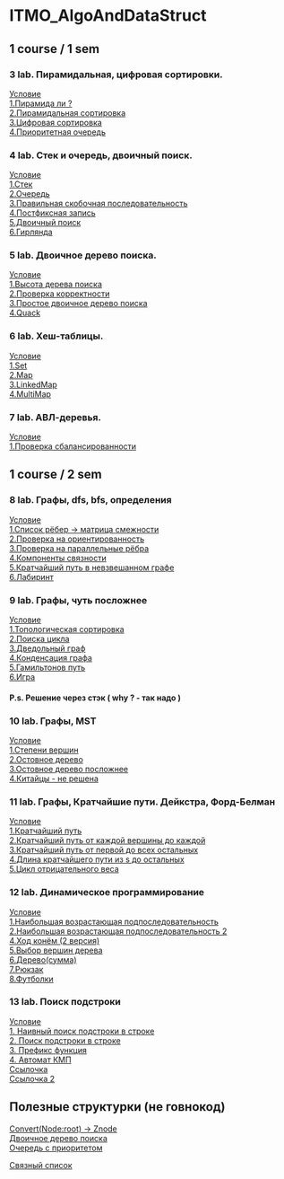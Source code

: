 # ITMO_AlgoAndDataStruct
<h2> 1 course / 1 sem </h2>
<h3> 3 lab. Пирамидальная, цифровая сортировки. </h3>
<a href="https://github.com/babtiss/ITMO_AlgoAndDataStruct/blob/main/Algo%201%20course/3%20lab/problems3.pdf"> Условие </a> <br/>
<a href="https://github.com/babtiss/ITMO_AlgoAndDataStruct/blob/main/Algo%201%20course/3%20lab/1.py"> 1.Пирамида ли ? </a> <br/>
<a href="https://github.com/babtiss/ITMO_AlgoAndDataStruct/blob/main/Algo%201%20course/3%20lab/2.py"> 2.Пирамидальная сортировка  </a> <br/>
<a href="https://github.com/babtiss/ITMO_AlgoAndDataStruct/blob/main/Algo%201%20course/3%20lab/3.py"> 3.Цифровая сортировка  </a> <br/>
<a href="https://github.com/babtiss/ITMO_AlgoAndDataStruct/blob/main/Algo%201%20course/3%20lab/4.py"> 4.Приоритетная очередь </a> <br/>
<h3> 4 lab. Стек и очередь, двоичный поиск. </h3>
<a href="https://github.com/babtiss/ITMO_AlgoAndDataStruct/blob/main/Algo%201%20course/4%20lab/problems4.pdf"> Условие </a> <br/>
<a href="https://github.com/babtiss/ITMO_AlgoAndDataStruct/blob/main/Algo%201%20course/4%20lab/1.py"> 1.Стек </a> <br/>
<a href="https://github.com/babtiss/ITMO_AlgoAndDataStruct/blob/main/Algo%201%20course/4%20lab/2.py"> 2.Очередь </a> <br/>
<a href="https://github.com/babtiss/ITMO_AlgoAndDataStruct/blob/main/Algo%201%20course/4%20lab/3.py"> 3.Правильная скобочная последовательность </a> <br/>
<a href="https://github.com/babtiss/ITMO_AlgoAndDataStruct/blob/main/Algo%201%20course/4%20lab/4.py"> 4.Постфиксная запись </a> <br/>
<a href="https://github.com/babtiss/ITMO_AlgoAndDataStruct/blob/main/Algo%201%20course/4%20lab/5.py"> 5.Двоичный поиск </a> <br/>
<a href="https://github.com/babtiss/ITMO_AlgoAndDataStruct/blob/main/Algo%201%20course/4%20lab/6.py"> 6.Гирлянда </a> <br/>
<h3> 5 lab. Двоичное дерево поиска. </h3>
<a href="https://github.com/babtiss/ITMO_AlgoAndDataStruct/blob/main/Algo%201%20course/6%20lab/problems6.pdf"> Условие </a> <br/>
<a href="https://github.com/babtiss/ITMO_AlgoAndDataStruct/blob/main/Algo%201%20course/5%20lab/1.py"> 1.Высота дерева поиска </a> <br/>
<a href="https://github.com/babtiss/ITMO_AlgoAndDataStruct/blob/main/Algo%201%20course/5%20lab/2.py"> 2.Проверка корректности </a> <br/>
<a href="https://github.com/babtiss/ITMO_AlgoAndDataStruct/blob/main/Algo%201%20course/5%20lab/3.py"> 3.Простое двоичное дерево поиска </a> <br/>
<a href="https://github.com/babtiss/ITMO_AlgoAndDataStruct/blob/main/Algo%201%20course/5%20lab/4.py"> 4.Quack </a> <br/>
<h3> 6 lab. Хеш-таблицы. </h3>
<a href="https://github.com/babtiss/ITMO_AlgoAndDataStruct/blob/main/Algo%201%20course/5%20lab/problems5.pdf"> Условие </a> <br/>
<a href="https://github.com/babtiss/ITMO_AlgoAndDataStruct/blob/main/Algo%201%20course/6%20lab/1.py"> 1.Set </a> <br/>
<a href="https://github.com/babtiss/ITMO_AlgoAndDataStruct/blob/main/Algo%201%20course/6%20lab/2.py"> 2.Map </a> <br/>
<a href="https://github.com/babtiss/ITMO_AlgoAndDataStruct/blob/main/Algo%201%20course/6%20lab/3.py"> 3.LinkedMap </a> <br/>
<a href="https://github.com/babtiss/ITMO_AlgoAndDataStruct/blob/main/Algo%201%20course/6%20lab/4.py"> 4.MultiMap </a> <br/>
<h3> 7 lab. АВЛ-деревья. </h3>
<a href="https://github.com/babtiss/ITMO_AlgoAndDataStruct/blob/main/Algo%201%20course/7%20lab/problems7.pdf"> Условие </a> <br/>
<a href="https://github.com/babtiss/ITMO_AlgoAndDataStruct/blob/main/Algo%201%20course/7%20lab/1.py"> 1.Проверка сбалансированности </a> <br/>
<h2> 1 course / 2 sem </h2>
<h3> 8 lab. Графы, dfs, bfs, определения </h3>
<a href="https://github.com/babtiss/ITMO_AlgoAndDataStruct/blob/main/Algo%201%20course/8%20lab/problems8.pdf"> Условие </a> <br/>
<a href="https://github.com/babtiss/ITMO_AlgoAndDataStruct/blob/main/Algo%201%20course/8%20lab/1.py"> 1.Список рёбер -> матрица смежности </a> <br/>
<a href="https://github.com/babtiss/ITMO_AlgoAndDataStruct/blob/main/Algo%201%20course/8%20lab/2.py"> 2.Проверка на ориентированность </a> <br/>
<a href="https://github.com/babtiss/ITMO_AlgoAndDataStruct/blob/main/Algo%201%20course/8%20lab/3.py"> 3.Проверка на параллельные рёбра </a> <br/>
<a href="https://github.com/babtiss/ITMO_AlgoAndDataStruct/blob/main/Algo%201%20course/8%20lab/4.py"> 4.Компоненты связности </a> <br/>
<a href="https://github.com/babtiss/ITMO_AlgoAndDataStruct/blob/main/Algo%201%20course/8%20lab/5.py"> 5.Кратчайший путь в невзвешанном графе </a> <br/>
<a href="https://github.com/babtiss/ITMO_AlgoAndDataStruct/blob/main/Algo%201%20course/8%20lab/6.py"> 6.Лабиринт </a> <br/>
<h3> 9 lab. Графы, чуть посложнее </h3>
<a href="https://github.com/babtiss/ITMO_AlgoAndDataStruct/blob/main/Algo%201%20course/9%20lab/problems9.pdf"> Условие </a> <br/>
<a href="https://github.com/babtiss/ITMO_AlgoAndDataStruct/blob/main/Algo%201%20course/9%20lab/1.py"> 1.Топологическая сортировка </a> <br/>
<a href="https://github.com/babtiss/ITMO_AlgoAndDataStruct/blob/main/Algo%201%20course/9%20lab/2.py"> 2.Поиска цикла </a> <br/>
<a href="https://github.com/babtiss/ITMO_AlgoAndDataStruct/blob/main/Algo%201%20course/9%20lab/3.py"> 3.Дведольный граф </a> <br/>
<a href="https://github.com/babtiss/ITMO_AlgoAndDataStruct/blob/main/Algo%201%20course/9%20lab/4.py"> 4.Конденсация графа </a> <br/>
<a href="https://github.com/babtiss/ITMO_AlgoAndDataStruct/blob/main/Algo%201%20course/9%20lab/5.py"> 5.Гамильтонов путь </a> <br/>
<a href="https://github.com/babtiss/ITMO_AlgoAndDataStruct/blob/main/Algo%201%20course/9%20lab/6.py"> 6.Игра </a> <br/>
<h4> P.s. Решение через стэк ( why ? - так надо ) </h4>
<h3> 10 lab. Графы, MST </h3>
<a href="https://github.com/babtiss/ITMO_AlgoAndDataStruct/blob/main/Algo%201%20course/10%20lab/problems10.pdf"> Условие </a> <br/>
<a href="https://github.com/babtiss/ITMO_AlgoAndDataStruct/blob/main/Algo%201%20course/10%20lab/1.py"> 1.Степени вершин </a> <br/>
<a href="https://github.com/babtiss/ITMO_AlgoAndDataStruct/blob/main/Algo%201%20course/10%20lab/2.py"> 2.Остовное дерево </a> <br/>
<a href="https://github.com/babtiss/ITMO_AlgoAndDataStruct/blob/main/Algo%201%20course/10%20lab/3.py"> 3.Остовное дерево посложнее </a> <br/>
<a href="https://github.com/babtiss/ITMO_AlgoAndDataStruct/blob/main/Algo%201%20course/10%20lab/4_ne_rabotaet.py"> 4.Китайцы - не решена </a> <br/>
<h3> 11 lab. Графы, Кратчайшие пути. Дейкстра, Форд-Белман </h3>
<a href="https://github.com/babtiss/ITMO_AlgoAndDataStruct/blob/main/Algo%201%20course/11%20lab/problems11.pdf"> Условие </a> <br/>
<a href="https://github.com/babtiss/ITMO_AlgoAndDataStruct/blob/main/Algo%201%20course/11%20lab/1.py"> 1.Кратчайший путь </a> <br/>
<a href="https://github.com/babtiss/ITMO_AlgoAndDataStruct/blob/main/Algo%201%20course/11%20lab/2.py"> 2.Кратчайший путь от каждой вершины до каждой </a> <br/>
<a href="https://github.com/babtiss/ITMO_AlgoAndDataStruct/blob/main/Algo%201%20course/11%20lab/3.py"> 3.Кратчайший путь от первой до всех остальных </a> <br/>
<a href="https://github.com/babtiss/ITMO_AlgoAndDataStruct/blob/main/Algo%201%20course/11%20lab/4.py"> 4.Длина кратчайшего пути из s до остальных </a> <br/>
<a href="https://github.com/babtiss/ITMO_AlgoAndDataStruct/blob/main/Algo%201%20course/11%20lab/5.py"> 5.Цикл отрицательного веса </a> <br/>
<h3> 12 lab. Динамическое программирование </h3>
<a href="https://github.com/babtiss/ITMO_AlgoAndDataStruct/blob/main/Algo%201%20course/12%20lab/problems12n.pdf"> Условие </a> <br/>
<a href="https://github.com/babtiss/ITMO_AlgoAndDataStruct/blob/main/Algo%201%20course/12%20lab/1.py"> 1.Наибольшая возрастающая подпоследовательность </a> <br/>
<a href="https://github.com/babtiss/ITMO_AlgoAndDataStruct/blob/main/Algo%201%20course/12%20lab/2.cpp"> 2.Наибольшая возрастающая подпоследовательность 2 </a> <br/>
<a href="https://github.com/babtiss/ITMO_AlgoAndDataStruct/blob/main/Algo%201%20course/12%20lab/4.py"> 4.Ход конём (2 версия) </a> <br/>
<a href="https://github.com/babtiss/ITMO_AlgoAndDataStruct/blob/main/Algo%201%20course/12%20lab/5.py"> 5.Выбор вершин дерева </a> <br/>
<a href="https://github.com/babtiss/ITMO_AlgoAndDataStruct/blob/main/Algo%201%20course/12%20lab/6.py"> 6.Дерево(сумма) </a> <br/>
<a href="https://github.com/babtiss/ITMO_AlgoAndDataStruct/blob/main/Algo%201%20course/12%20lab/7.py"> 7.Рюкзак </a> <br/>
<a href="https://github.com/babtiss/ITMO_AlgoAndDataStruct/blob/main/Algo%201%20course/12%20lab/8.py"> 8.Футболки </a> <br/>
<h3> 13 lab. Поиск подстроки </h3>
<a href="https://github.com/babtiss/ITMO_AlgoAndDataStruct/blob/main/Algo%201%20course/13%20lab/problems13n.pdf"> Условие </a> <br/>
<a href="https://github.com/babtiss/ITMO_AlgoAndDataStruct/blob/main/Algo%201%20course/13%20lab/1.py"> 1. Наивный поиск подстроки в строке </a> <br/>
<a href="https://github.com/babtiss/ITMO_AlgoAndDataStruct/blob/main/Algo%201%20course/13%20lab/2.py"> 2. Поиск подстроки в строке </a> <br/>
<a href="https://github.com/babtiss/ITMO_AlgoAndDataStruct/blob/main/Algo%201%20course/13%20lab/3.py"> 3. Префикс функция </a> <br/>
<a href="https://github.com/babtiss/ITMO_AlgoAndDataStruct/blob/main/Algo%201%20course/13%20lab/4.py"> 4. Автомат КМП </a> <br/>
<a href="https://neerc.ifmo.ru/wiki/index.php?title=%D0%90%D0%BB%D0%B3%D0%BE%D1%80%D0%B8%D1%82%D0%BC_%D0%90%D1%85%D0%BE-%D0%9A%D0%BE%D1%80%D0%B0%D1%81%D0%B8%D0%BA"> Ссылочка </a> <br/>
<a href="https://ru.wikipedia.org/wiki/%D0%90%D0%BB%D0%B3%D0%BE%D1%80%D0%B8%D1%82%D0%BC_%D0%90%D1%85%D0%BE_%E2%80%94_%D0%9A%D0%BE%D1%80%D0%B0%D1%81%D0%B8%D0%BA"> Ссылочка 2 </a> <br/>
<h2> Полезные структурки (не говнокод) </h2>
<a href="https://github.com/babtiss/ITMO_AlgoAndDataStruct/blob/main/Algo%201%20course/structures/Convert.py"> Convert(Node:root) -> Znode </a> <br/>
<a href="https://github.com/babtiss/ITMO_AlgoAndDataStruct/blob/main/Algo%201%20course/structures/%D0%94%D0%B2%D0%BE%D0%B8%D1%87%D0%BD%D0%BE%D0%B5%20%D0%B4%D0%B5%D1%80%D0%B5%D0%B2%D0%BE%20%D0%BF%D0%BE%D0%B8%D1%81%D0%BA%D0%B0.py"> Двоичное дерево поиска </a> <br/>
<a href="https://github.com/babtiss/ITMO_AlgoAndDataStruct/blob/main/Algo%201%20course/structures/%D0%9E%D1%87%D0%B5%D1%80%D0%B5%D0%B4%D1%8C%20%D1%81%20%D0%BF%D1%80%D0%B8%D0%BE%D1%80%D0%B8%D1%82%D0%B5%D1%82%D0%BE%D0%BC.py"> Очередь с приоритетом </a> <br/>

<a href="https://github.com/babtiss/ITMO_AlgoAndDataStruct/blob/main/Algo%201%20course/structures/%D0%A1%D0%B2%D1%8F%D0%B7%D0%BD%D1%8B%D0%B9%20%D1%81%D0%BF%D0%B8%D1%81%D0%BE%D0%BA.py"> Связный список </a> <br/>
